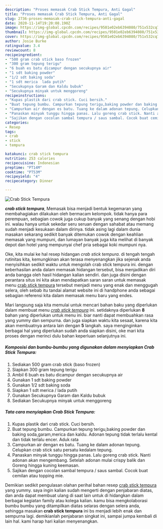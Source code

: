 ```yaml
---
description: "Proses memasak Crab Stick Tempura, Anti Gagal"
title: "Proses memasak Crab Stick Tempura, Anti Gagal"
slug: 2736-proses-memasak-crab-stick-tempura-anti-gagal
date: 2020-11-14T19:20:08.190Z
image: https://img-global.cpcdn.com/recipes/9501e02eb6394080/751x532cq70/crab-stick-tempura-foto-resep-utama.jpg
thumbnail: https://img-global.cpcdn.com/recipes/9501e02eb6394080/751x532cq70/crab-stick-tempura-foto-resep-utama.jpg
cover: https://img-global.cpcdn.com/recipes/9501e02eb6394080/751x532cq70/crab-stick-tempura-foto-resep-utama.jpg
author: Josie Burke
ratingvalue: 3.4
reviewcount: 8
recipeingredient:
- "500 gram crab stick baso frozen"
- "300 gram tepung terigu"
- "6 buah es batu dicampur dengan secukupnya air"
- "1 sdt baking powder"
- "1/2 sdt baking soda"
- "1 sdt merica  lada putih"
- "Secukupnya Garam dan Kaldu bubuk"
- "Secukupnya minyak untuk menggoreng"
recipeinstructions:
- "Kupas plastik dari crab stick. Cuci bersih."
- "Buat tepung bumbu. Campurkan tepung terigu,baking powder dan baking soda,garam,merica dan kaldu. Adonan tepung tidak terlalu kental dan tidak terlalu encer. Aduk rata"
- "Campurkan air dengan es batu. Tuang ke dalam adonan tepung. Celupkan crab stick satu persatu kedalam tepung."
- "Panaskan minyak tunggu hingga panas. Lalu goreng crab stick. Nanti adonan akan mengembang. Setelah adonan mulai crispy balik dan Goreng hingga kuning keemasan."
- "Sajikan dengan cocolan sambal tempura / saus sambal. Cocok buat cemilan atau topping mie."
categories:
- Resep
tags:
- crab
- stick
- tempura

katakunci: crab stick tempura 
nutrition: 253 calories
recipecuisine: Indonesian
preptime: "PT14M"
cooktime: "PT53M"
recipeyield: "4"
recipecategory: Dinner

---
```



![Crab Stick Tempura](https://img-global.cpcdn.com/recipes/9501e02eb6394080/751x532cq70/crab-stick-tempura-foto-resep-utama.jpg)

<b><i>crab stick tempura</i></b>, Memasak bisa menjadi bentuk kegemaran yang membahagiakan dilakukan oleh bermacam kelompok. tidak hanya para perempuan, sebagian cowok juga cukup banyak yang senang dengan hobi ini. walau hanya untuk sekedar seru seruan dengan sahabat atau memang sudah menjadi kesukaan dalam dirinya. tidak asing lagi dalam dunia masakan sekarang sedikit banyak ditemukan cowok dengan keahlian memasak yang mumpuni, dan lumayan banyak juga kita melihat di banyak depot dan hotel yang mempunyai chef pria sebagai koki mumpuni nya.



Oke, kita mulai ke hal resep hidangan <i>crab stick tempura</i>. di tengah tengah rutinitas kita, kemungkinan akan terasa menyenangkan jika sejenak anda menyisihkan sedikit waktu untuk mengolah crab stick tempura ini. dengan keberhasilan anda dalam memasak hidangan tersebut, bisa menjadikan diri anda bangga oleh hasil hidangan kalian sendiri. dan juga disini dengan perantara situs ini kita akan mendapatkan saran saran untuk memasak menu <u>crab stick tempura</u> tersebut menjadi menu yang enak dan menggugah selera, oleh sebab itu tandai alamat website ini di handphone anda sebagai sebagian referensi kita dalam memasak menu baru yang endes.


Mari langsung saja kita memulai untuk mencari bahan baku yang diperlukan dalam membuat menu <u><i>crab stick tempura</i></u> ini. setidaknya diperlukan <b>8</b> bahan yang diperlukan untuk menu ini. biar nanti dapat membuahkan rasa yang yummy dan sempurna. dan juga siapkan waktu kita sesaat, karena kita akan membuatnya antara lain dengan <b>5</b> langkah. saya menginginkan berbagai hal yang diperlukan sudah anda siapkan disini, oke mari kita proses dengan merinci dulu bahan keperluan selanjutnya ini.

<!--inarticleads1-->

##### Komposisi dan bumbu-bumbu yang digunakan dalam menyiapkan Crab Stick Tempura:

1. Sediakan 500 gram crab stick (baso frozen)
1. Siapkan 300 gram tepung terigu
1. Ambil 6 buah es batu dicampur dengan secukupnya air
1. Gunakan 1 sdt baking powder
1. Gunakan 1/2 sdt baking soda
1. Siapkan 1 sdt merica / lada putih
1. Gunakan Secukupnya Garam dan Kaldu bubuk
1. Sediakan Secukupnya minyak untuk menggoreng




<!--inarticleads2-->

##### Tata cara menyiapkan Crab Stick Tempura:

1. Kupas plastik dari crab stick. Cuci bersih.
1. Buat tepung bumbu. Campurkan tepung terigu,baking powder dan baking soda,garam,merica dan kaldu. Adonan tepung tidak terlalu kental dan tidak terlalu encer. Aduk rata
1. Campurkan air dengan es batu. Tuang ke dalam adonan tepung. Celupkan crab stick satu persatu kedalam tepung.
1. Panaskan minyak tunggu hingga panas. Lalu goreng crab stick. Nanti adonan akan mengembang. Setelah adonan mulai crispy balik dan Goreng hingga kuning keemasan.
1. Sajikan dengan cocolan sambal tempura / saus sambal. Cocok buat cemilan atau topping mie.




Demikian sedikit pengulasan olahan perihal bahan resep <u>crab stick tempura</u> yang yummy. saya ingin kalian sudah mengerti dengan penjabaran diatas, dan anda dapat membuat ulang di saat lain untuk di hidangkan dalam berbagai kegiatan family atau kolega kalian. kamu bisa mengkolaborasi bumbu bumbu yang ditampilkan diatas selaras dengan selera anda, sehingga masakan <b>crab stick tempura</b> ini bs menjadi lebih enak dan sempurna lagi. demikianlah penjabaran singkat ini, sampai jumpa kembali di lain hal. kami harap hari kalian menyenangkan.
